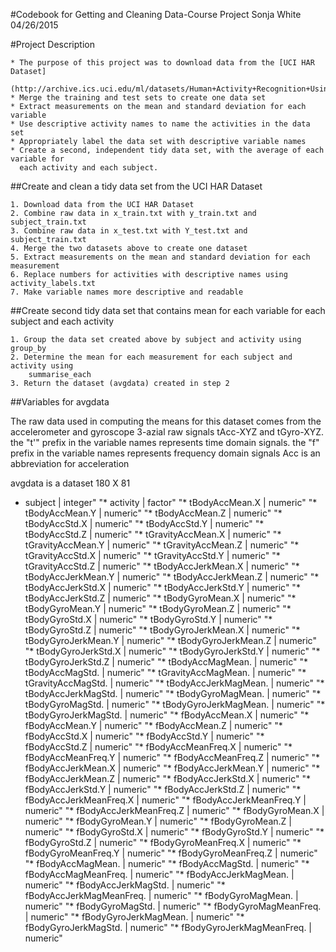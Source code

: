 #Codebook for Getting and Cleaning Data-Course Project
Sonja White
04/26/2015


#Project Description

	* The purpose of this project was to download data from the [UCI HAR Dataset]
	  (http://archive.ics.uci.edu/ml/datasets/Human+Activity+Recognition+Using+Smartphones) 
	* Merge the training and test sets to create one data set
	* Extract measurements on the mean and standard deviation for each variable
	* Use descriptive activity names to name the activities in the data set
	* Appropriately label the data set with descriptive variable names
	* Create a second, independent tidy data set, with the average of each variable for 
	  each activity and each subject.
		
##Create and clean a tidy data set from the UCI HAR Dataset

	1. Download data from the UCI HAR Dataset
	2. Combine raw data in x_train.txt with y_train.txt and subject_train.txt
	3. Combine raw data in x_test.txt with Y_test.txt and subject_train.txt
	4. Merge the two datasets above to create one dataset
	5. Extract measurements on the mean and standard deviation for each measurement
	6. Replace numbers for activities with descriptive names using activity_labels.txt
	7. Make variable names more descriptive and readable
	
##Create second tidy data set that contains mean for each variable for each subject and
	each activity

	1. Group the data set created above by subject and activity using group_by
	2. Determine the mean for each measurement for each subject and activity using 
		summarise_each
	3. Return the dataset (avgdata) created in step 2


##Variables for avgdata

The raw data used in computing the means for this dataset comes from the accelerometer
and gyroscope 3-azial raw signals tAcc-XYZ and tGyro-XYZ.  
the "t'" prefix in the variable names represents time domain signals.
the "f" prefix in the variable names represents frequency domain signals
Acc is an abbreviation for acceleration



avgdata is a dataset 180 X 81

* subject | integer"
"* activity | factor"
"* tBodyAccMean.X | numeric"
"* tBodyAccMean.Y | numeric"
"* tBodyAccMean.Z | numeric"
"* tBodyAccStd.X | numeric"
"* tBodyAccStd.Y | numeric"
"* tBodyAccStd.Z | numeric"
"* tGravityAccMean.X | numeric"
"* tGravityAccMean.Y | numeric"
"* tGravityAccMean.Z | numeric"
"* tGravityAccStd.X | numeric"
"* tGravityAccStd.Y | numeric"
"* tGravityAccStd.Z | numeric"
"* tBodyAccJerkMean.X | numeric"
"* tBodyAccJerkMean.Y | numeric"
"* tBodyAccJerkMean.Z | numeric"
"* tBodyAccJerkStd.X | numeric"
"* tBodyAccJerkStd.Y | numeric"
"* tBodyAccJerkStd.Z | numeric"
"* tBodyGyroMean.X | numeric"
"* tBodyGyroMean.Y | numeric"
"* tBodyGyroMean.Z | numeric"
"* tBodyGyroStd.X | numeric"
"* tBodyGyroStd.Y | numeric"
"* tBodyGyroStd.Z | numeric"
"* tBodyGyroJerkMean.X | numeric"
"* tBodyGyroJerkMean.Y | numeric"
"* tBodyGyroJerkMean.Z | numeric"
"* tBodyGyroJerkStd.X | numeric"
"* tBodyGyroJerkStd.Y | numeric"
"* tBodyGyroJerkStd.Z | numeric"
"* tBodyAccMagMean. | numeric"
"* tBodyAccMagStd. | numeric"
"* tGravityAccMagMean. | numeric"
"* tGravityAccMagStd. | numeric"
"* tBodyAccJerkMagMean. | numeric"
"* tBodyAccJerkMagStd. | numeric"
"* tBodyGyroMagMean. | numeric"
"* tBodyGyroMagStd. | numeric"
"* tBodyGyroJerkMagMean. | numeric"
"* tBodyGyroJerkMagStd. | numeric"
"* fBodyAccMean.X | numeric"
"* fBodyAccMean.Y | numeric"
"* fBodyAccMean.Z | numeric"
"* fBodyAccStd.X | numeric"
"* fBodyAccStd.Y | numeric"
"* fBodyAccStd.Z | numeric"
"* fBodyAccMeanFreq.X | numeric"
"* fBodyAccMeanFreq.Y | numeric"
"* fBodyAccMeanFreq.Z | numeric"
"* fBodyAccJerkMean.X | numeric"
"* fBodyAccJerkMean.Y | numeric"
"* fBodyAccJerkMean.Z | numeric"
"* fBodyAccJerkStd.X | numeric"
"* fBodyAccJerkStd.Y | numeric"
"* fBodyAccJerkStd.Z | numeric"
"* fBodyAccJerkMeanFreq.X | numeric"
"* fBodyAccJerkMeanFreq.Y | numeric"
"* fBodyAccJerkMeanFreq.Z | numeric"
"* fBodyGyroMean.X | numeric"
"* fBodyGyroMean.Y | numeric"
"* fBodyGyroMean.Z | numeric"
"* fBodyGyroStd.X | numeric"
"* fBodyGyroStd.Y | numeric"
"* fBodyGyroStd.Z | numeric"
"* fBodyGyroMeanFreq.X | numeric"
"* fBodyGyroMeanFreq.Y | numeric"
"* fBodyGyroMeanFreq.Z | numeric"
"* fBodyAccMagMean. | numeric"
"* fBodyAccMagStd. | numeric"
"* fBodyAccMagMeanFreq. | numeric"
"* fBodyAccJerkMagMean. | numeric"
"* fBodyAccJerkMagStd. | numeric"
"* fBodyAccJerkMagMeanFreq. | numeric"
"* fBodyGyroMagMean. | numeric"
"* fBodyGyroMagStd. | numeric"
"* fBodyGyroMagMeanFreq. | numeric"
"* fBodyGyroJerkMagMean. | numeric"
"* fBodyGyroJerkMagStd. | numeric"
"* fBodyGyroJerkMagMeanFreq. | numeric"

